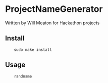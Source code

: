 # ProjectNameGenerator

Written by Will Meaton for Hackathon projects

## Install

```Shell
	sudo make install
```
## Usage

```Shell
	randname
```